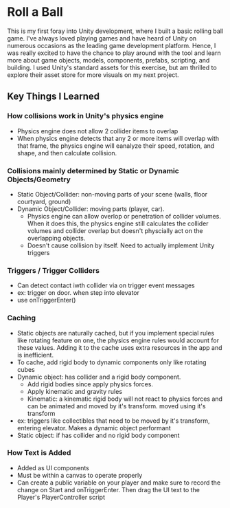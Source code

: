# Roll a Ball

This is my first foray into Unity development, where I built a basic rolling ball game. I've always loved playing games and have heard of Unity on numerous occasions as the leading game development platform. Hence, I was really excited to have the chance to play around with the tool and learn more about game objects, models, components, prefabs, scripting, and building. I used Unity's standard assets for this exercise, but am thrilled to explore their asset store for more visuals on my next project.

## Key Things I Learned

### How collisions work in Unity's physics engine
* Physics engine does not allow 2 collider items to overlap
* When physics engine detects that any 2 or more items will overlap with that frame, the physics engine will eanalyze their speed, rotation, and shape, and then calculate collision.

### Collisions mainly determined by Static or Dynamic Objects/Geometry
* Static Object/Collider: non-moving parts of your scene (walls, floor courtyard, ground)
* Dynamic Object/Collider: moving parts (player, car).
    * Physics engine can allow overlop or penetration of collider volumes. When it does this, the physics engine still calculates the collider volumes and collider overlap but doesn't physcially act on the overlapping objects.
    * Doesn't cause collision by itself. Need to actually implement Unity triggers

### Triggers / Trigger Colliders
  * Can detect contact iwth collider via on trigger event messages
  * ex: trigger on door. when step into elevator
  * use onTriggerEnter()

### Caching
  * Static objects are naturally cached, but if you implement special rules like rotating feature on one, the physics engine rules would account for these values. Adding it to the cache uses extra resources in the app and is inefficient.
  * To cache, add rigid body to dynamic components only like rotating cubes
  * Dynamic object: has collider and a rigid body component.
    * Add rigid bodies since apply physics forces.
    * Apply kinematic and gravity rules
    * Kinematic: a kinematic rigid body will not react to physics forces and can be animated and moved by it's transform. moved using it's transform
  * ex: triggers like collectibles that need to be moved by it's transform, entering elevator. Makes a dynamic object performant
  * Static object: if has collider and no rigid body component

### How Text is Added
  * Added as UI components
  * Must be within a canvas to operate properly
  * Can create a public variable on your player and make sure to record the change on Start and onTriggerEnter. Then drag the UI text to the Player's PlayerController script
